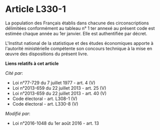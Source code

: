 # Article L330-1

La population des Français établis dans chacune des circonscriptions délimitées conformément au tableau n° 1 ter annexé au
présent code est estimée chaque année au 1er janvier. Elle est authentifiée par décret. 

L'Institut national de la statistique et des études économiques apporte à l'autorité ministérielle compétente son concours
technique à la mise en œuvre des dispositions du présent livre.

**Liens relatifs à cet article**

_Cité par_:

  - Loi n°77-729 du 7 juillet 1977 - art. 4 (V)
  - Loi n°2013-659 du 22 juillet 2013 - art. 25 (V)
  - Loi n°2013-659 du 22 juillet 2013 - art. 40 (V)
  - Code électoral - art. L308-1 (V)
  - Code électoral - art. L330-8 (V)

_Modifié par_:

  - Loi n°2016-1048 du 1er août 2016 - art. 13
